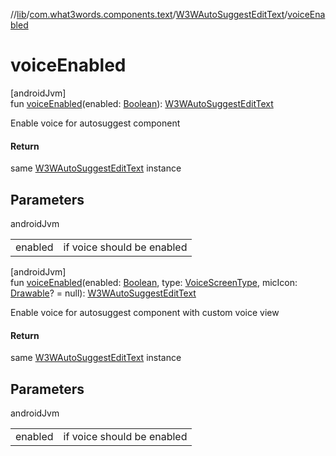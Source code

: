 //[lib](../../../index.md)/[com.what3words.components.text](../index.md)/[W3WAutoSuggestEditText](index.md)/[voiceEnabled](voice-enabled.md)

# voiceEnabled

[androidJvm]\
fun [voiceEnabled](voice-enabled.md)(enabled: [Boolean](https://kotlinlang.org/api/latest/jvm/stdlib/kotlin/-boolean/index.html)): [W3WAutoSuggestEditText](index.md)

Enable voice for autosuggest component

#### Return

same [W3WAutoSuggestEditText](index.md) instance

## Parameters

androidJvm

| | |
|---|---|
| enabled | if voice should be enabled |

[androidJvm]\
fun [voiceEnabled](voice-enabled.md)(enabled: [Boolean](https://kotlinlang.org/api/latest/jvm/stdlib/kotlin/-boolean/index.html), type: [VoiceScreenType](../-voice-screen-type/index.md), micIcon: [Drawable](https://developer.android.com/reference/kotlin/android/graphics/drawable/Drawable.html)? = null): [W3WAutoSuggestEditText](index.md)

Enable voice for autosuggest component with custom voice view

#### Return

same [W3WAutoSuggestEditText](index.md) instance

## Parameters

androidJvm

| | |
|---|---|
| enabled | if voice should be enabled |
